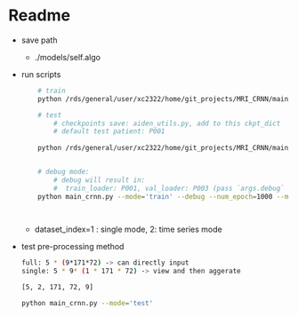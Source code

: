 # Readme

- save path
    - ./models/self.algo

- run scripts
    ```bash
        # train
        python /rds/general/user/xc2322/home/git_projects/MRI_CRNN/main_crnn.py --model_name='0729_crnn_single' --dataset_index=1 

        # test
            # checkpoints save: aiden_utils.py, add to this ckpt_dict
            # default test patient: P001
        
        python /rds/general/user/xc2322/home/git_projects/MRI_CRNN/main_crnn.py --mode='test' --ckpt_str='0808_nodcl'


        # debug mode:
            # debug will result in:
            #  train_loader: P001, val_loader: P003 (pass `args.debug` to loader module)
        python main_crnn.py --mode='train' --debug --num_epoch=1000 --model_name='overfit_nodcl_2'

        
    ```
    - dataset_index=1 : single mode, 2: time series mode

- test pre-processing method
    ```bash
    full: 5 * (9*171*72) -> can directly input
    single: 5 * 9* (1 * 171 * 72) -> view and then aggerate

    [5, 2, 171, 72, 9]

    python main_crnn.py --mode='test'
    ```